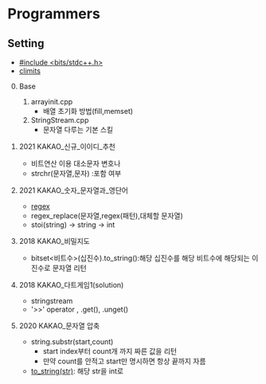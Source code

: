 # Programmers

## Setting
- [#include <bits/stdc++.h>](https://raeyoungii.github.io/bits-stdc++.h/)
-  [climits](https://docs.microsoft.com/ko-kr/cpp/c-language/cpp-integer-limits?view=msvc-160)

0.  Base
    1.  arrayinit.cpp
        -   배열 초기화 방법(fill,memset)
    2.  StringStream.cpp
        - 문자열 다루는 기본 스킬 
1.  2021 KAKAO_신규_이이디_추천
    -   비트연산 이용 대소문자 변호나
    -   strchr(문자열,문자) :포함 여부 

2.  2021 KAKAO_숫자_문자열과_영단어
    -   [regex](https://modoocode.com/303)
    -   regex_replace(문자열,regex(패턴),대체할 문자열)
    -   stoi(string) -> string -> int

3.  2018 KAKAO_비밀지도
    -   bitset<비트수>(십진수).to_string():해당 십진수를 해당 비트수에 해당되는 이진수로 문자열 리턴

4.  2018 KAKAO_다트게임1(solution)
    -   stringstream
    -   '>>' operator , .get(), .unget()

5. 2020 KAKAO_문자열 압축
    -   string.substr(start,count) 
        -   start index부터 count개 까지 짜른 값을 리턴
        -   만약 count를 안적고 start만 명시하면 항상 끝까지 자름
    -   [to_string(str)](https://www.cplusplus.com/reference/string/to_string/): 해당 str을 int로 
